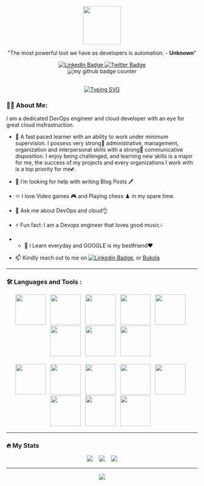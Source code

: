 <div id="header" align="center">
  <img src="https://media.giphy.com/media/3Xw8jY3zbFRtFd6eK8/giphy.gif" width="100"/>
</div>

<p align="center">"The most powerful tool we have as developers is automation. - <strong>Unknown</strong>"</p>

<div id="badges" align="center">
  <a target="_blank" href="https://www.linkedin.com/in/bukky-akinnadeju/">
    <img src="https://img.shields.io/badge/LinkedIn-blue?style=for-the-badge&logo=linkedin&logoColor=white" alt="LinkedIn Badge"/>
  </a>
  </a>
  <a target="_blank" href="https://twitter.com/Akinnadejubukky">
    <img src="https://img.shields.io/badge/Twitter-blue?style=for-the-badge&logo=twitter&logoColor=white" alt="Twitter Badge"/>
  </a>
</div>
<div id="header" align="center">
<img src="https://komarev.com/ghpvc/?username=CFCIfe&style=flat-square&color=blue" alt="my github badge counter" />
</div>
<br />

<p align="center">
  <a href="https://git.io/typing-svg"><img src="https://readme-typing-svg.demolab.com?font=FFF+Tusj&center=true&width=380&height=50&duration=4000&pause=1000&lines=Hi%2C+My+name+is+Bukola.;Hit+me+up+for+Devops+projects.;I'm+open+to+learning." alt="Typing SVG" /></a>
</p>


### :technologist: **About Me**:

I am a dedicated DevOps engineer and cloud developer with an eye for great cloud insfrastruction.
- 🌱 A fast paced learner with an ability to work under minimum supervision. I possess very strong🦾 administrative, management, organization and interpersonal skills with a strong🦾 communicative disposition. I enjoy being challenged, and learning new skills is a major for me, the success of my projects and every organizations I work with is a top priority for me💕.

- 🤔 I’m looking for help with writing Blog Posts :pen:

- :infinity: I love Video games :video_game: and Playing chess :chess_pawn:  in my spare time.
- 💬 Ask me about DevOps and cloud👌
- ⚡ Fun fact: I am a Devops engineer that loves good music🎶
- - 🤔 I Learn everyday and GOOGLE is my bestfriend❤

- :mailbox: Kindly reach out to me on [![Linkedin Badge](https://img.shields.io/badge/--blue?style=flat&logo=Linkedin&logoColor=white)](https://www.linkedin.com/in/bukky-akinnadeju/), or [Bukola](mailto:bukky.akinnadeju17@gmail.com)

---

### :hammer_and_wrench: Languages and Tools :
<div id="languages" align="center">
  <img src="https://cdn.jsdelivr.net/gh/devicons/devicon/icons/linux/linux-plain.svg" width="80" height="80"/>&nbsp;&nbsp;
  <img src="https://cdn.jsdelivr.net/gh/devicons/devicon/icons/amazonwebservices/amazonwebservices-original-wordmark.svg"width="80" height="80"/>&nbsp;&nbsp;
  <img src="https://cdn.jsdelivr.net/gh/devicons/devicon/icons/azure/azure-original-wordmark.svg" width="80" height="80"/>&nbsp;&nbsp;
  <img src="https://cdn.jsdelivr.net/gh/devicons/devicon/icons/docker/docker-original-wordmark.svg" width="80" height="80"/>&nbsp;&nbsp;
  <img src="https://cdn.jsdelivr.net/gh/devicons/devicon/icons/kubernetes/kubernetes-plain-wordmark.svg" width="80" height="80"/>&nbsp;&nbsp;
  <img src="https://cdn.jsdelivr.net/gh/devicons/devicon/icons/nodejs/nodejs-original-wordmark.svg" width="80" height="80"/>&nbsp;&nbsp;
  <img src="https://cdn.jsdelivr.net/gh/devicons/devicon/icons/react/react-original-wordmark.svg" width="80" height="80"/>&nbsp;&nbsp;
  <img src="https://cdn.jsdelivr.net/gh/devicons/devicon/icons/python/python-original-wordmark.svg" width="80" height="80"/>&nbsp;&nbsp;
  <br />
  <br />
  <img src="https://cdn.jsdelivr.net/gh/devicons/devicon/icons/git/git-original-wordmark.svg" width="80" height="80"/>&nbsp;&nbsp;
  <img src="https://cdn.jsdelivr.net/gh/devicons/devicon/icons/gitlab/gitlab-original-wordmark.svg" width="80" height="80"/>&nbsp;&nbsp;
  <img src="https://cdn.jsdelivr.net/gh/devicons/devicon/icons/jenkins/jenkins-original.svg" width="80" height="80"/>&nbsp;&nbsp;
  <img src="https://cdn.jsdelivr.net/gh/devicons/devicon/icons/ansible/ansible-original-wordmark.svg" width="80" height="80"/>&nbsp;&nbsp;
  <img src="https://cdn.jsdelivr.net/gh/devicons/devicon/icons/postgresql/postgresql-original-wordmark.svg" width="80" height="80"/>&nbsp;&nbsp;
  <img src="https://cdn.jsdelivr.net/gh/devicons/devicon/icons/bash/bash-plain.svg" width="80" height="80"/>&nbsp;&nbsp;
  <img src="https://cdn.jsdelivr.net/gh/devicons/devicon/icons/circleci/circleci-plain-wordmark.svg" width="80" height="80"/>&nbsp;&nbsp;
  <img src="https://cdn.jsdelivr.net/gh/devicons/devicon/icons/devicon/devicon-original.svg" width="80" height="80"/>&nbsp;&nbsp;
</div>

---

### :fire: My Stats

<div id="stats" align="center">
<img src="http://github-readme-streak-stats.herokuapp.com?user=Akinnadejubukky&theme=dark&date_format=M%20j%5B%2C%20Y%5D" />&nbsp;&nbsp;&nbsp;
<img src="https://github-readme-stats.vercel.app/api/top-langs/?username=Akinnadejubukky&layout=compact&theme=vision-friendly-dark"/>&nbsp;&nbsp;&nbsp;
<img src="https://github-readme-stats.vercel.app/api?username=Akinnadejubukky&show_icons=true&theme=radical"/>
</div>

---

<div id="jokes" align="center">
<img src="https://readme-jokes.vercel.app/api?hideBorder&theme=cobalt"/>
</div>


